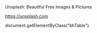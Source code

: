 Unsplash: Beautiful Free Images & Pictures


https://unsplash.com

document.getElementByClass("bhTable").